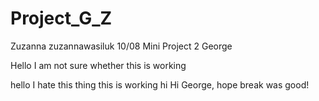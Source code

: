 # Project_G_Z
Zuzanna zuzannawasiluk 10/08 Mini Project 2 George

Hello
I am not sure whether this is working

hello I hate this thing this is working hi
Hi George, hope break was good!
